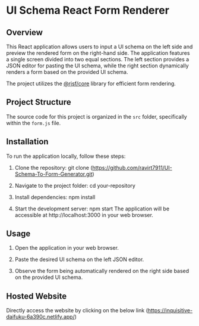 # UI Schema React Form Renderer

## Overview

This React application allows users to input a UI schema on the left side and preview the rendered form on the right-hand side. The application features a single screen divided into two equal sections. The left section provides a JSON editor for pasting the UI schema, while the right section dynamically renders a form based on the provided UI schema.

The project utilizes the [@rjsf/core](https://github.com/rjsf-team/react-jsonschema-form) library for efficient form rendering.

## Project Structure

The source code for this project is organized in the `src` folder, specifically within the `form.js` file.

## Installation

To run the application locally, follow these steps:

1. Clone the repository:
   git clone (https://github.com/ravirt7911/UI-Schema-To-Form-Generator.git)
   
2. Navigate to the project folder:
   cd your-repository

3. Install dependencies:
   npm install

4. Start the development server:
   npm start
The application will be accessible at http://localhost:3000 in your web browser.

## Usage
1. Open the application in your web browser.

2. Paste the desired UI schema on the left JSON editor.

3. Observe the form being automatically rendered on the right side based on the provided UI schema.

## Hosted Website
Directly access the website by clicking on the below link
(https://inquisitive-daifuku-6a390c.netlify.app/)






